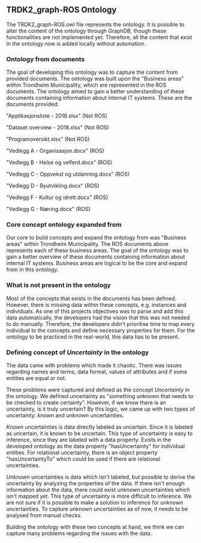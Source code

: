 ## TRDK2_graph-ROS Ontology

The TRDK2_graph-ROS.owl file represents the ontology. It is possible to alter the content of the ontology through GraphDB, though these functionalities are not implemented yet. Therefore, all the content that exist in the ontology now is added locally without automation.

### Ontology from documents

The goal of developing this ontology was to capture the content from provided documents. The ontology was built upon the "Business areas" within Trondheim Municipality, which are represented in the ROS documents. The ontology aimed to gain a better understanding of these documents containing information about internal IT systems. These are the documents provided:


"Applikasjonsliste - 2018.xlsx" (Not ROS)

"Dataset overview - 2018.xlsx" (Not ROS)

"Programoversikt.xlsx" (Not ROS)

"Vedlegg A - Organisasjon.docx" (ROS)

"Vedlegg B - Helse og velferd.docx" (ROS)

"Vedlegg C - Oppvekst og utdanning.docx" (ROS)

"Vedlegg D - Byutvikling.docx" (ROS)

"Vedlegg F - Kultur og idrett.docx" (ROS)

"Vedlegg G - Næring.docx" (ROS)

### Core concept ontology expanded from

Our core to build concepts and expand the ontology from was "Business areas" within Trondheim Municipality. The ROS documents above represents each of these business areas. The goal of the ontology was to gain a better overview of these documents containing information about internal IT systems. Business areas are logical to be the core and expand from in this ontology.

### What is not present in the ontology

Most of the concepts that exists in the documents has been defined. However, there is missing data within these concepts, e.g. instances and individuals. As one of this projects objectives was to parse and add this data automatically, the developers had the vision that this was not needed to do manually. Therefore, the developers didn't prioritise time to map every individual to the concepts and define necessary properties for them. For the ontology to be practiced in the real-world, this data has to be present.

### Defining concept of *Uncertainty* in the ontology

The data came with problems which made it chaotic. There was issues regarding names and terms, data format, values of attributes and if some entities are equal or not.

These problems were captured and defined as the concept *Uncertainty* in the ontology. We defined uncertainty as "something unknown that needs to be checked to create certainty". However, if we know there is an uncertainty, is it truly uncertain? By this logic, we came up with two types of uncertainty: *known* and *unknown* uncertainties. 

*Known* uncertainties is data directly labeled as uncertain. Since it is labeled as uncertain, it is known to be uncertain. This type of uncertainty is easy to inference, since they are labeled with a data property. Exists in the developed ontology as the data property "hasUncertainty" for individual entities. For relational uncertainty, there is an object property "hasUncertaintyTo" which could be used if there are relational uncertainties. 

*Unknown* uncertainties is data which isn't labeled, but possible to derive the uncertainty by analyzing the properties of the data. If there isn't enough information about the data, there could exist unknown uncertainties which isn't mapped yet. This type of uncertainty is more difficult to inference. We are not sure if it is possible to make a solution to inference for unknown uncertainties. To capture unknown uncertainties as of now, it needs to be analysed from manual checks.

Building the ontology with these two concepts at hand, we think we can capture many problems regarding the issues with the data.

